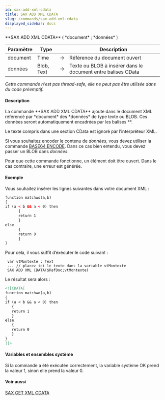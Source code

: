 ```yaml
---
id: sax-add-xml-cdata
title: SAX ADD XML CDATA
slug: /commands/sax-add-xml-cdata
displayed_sidebar: docs
---
```


<!--REF #_command_.SAX ADD XML CDATA.Syntax-->**SAX ADD XML CDATA** ( *document* ; *données* )<!-- END REF-->
<!--REF #_command_.SAX ADD XML CDATA.Params-->
| Paramètre | Type |  | Description |
| --- | --- | --- | --- |
| document | Time | &#8594;  | Référence du document ouvert |
| données | Blob, Text | &#8594;  | Texte ou BLOB à insérer dans le document entre balises CData |

<!-- END REF-->

*Cette commande n'est pas thread-safe, elle ne peut pas être utilisée dans du code préemptif.*


#### Description 

<!--REF #_command_.SAX ADD XML CDATA.Summary-->La commande **SAX ADD XML CDATA** ajoute dans le document XML référencé par *document* des *données* de type texte ou BLOB.<!-- END REF--> Ces données seront automatiquement encadrées par les balises *<!\[CDATA\[* et *\]\]>*.   
Le texte compris dans une section CData est ignoré par l’interpréteur XML. 

Si vous souhaitez encoder le contenu de *données*, vous devez utiliser la commande [BASE64 ENCODE](base64-encode.md). Dans ce cas bien entendu, vous devez passer un BLOB dans *données*. 

Pour que cette commande fonctionne, un élément doit être ouvert. Dans le cas contraire, une erreur est générée. 

#### Exemple 

Vous souhaitez insérer les lignes suivantes dans votre document XML :

```XML
function matchwo(a,b)
{
if (a < b && a < 0) then
      {
      return 1
      }
else
      {
      return 0
      }
}
```

Pour cela, il vous suffit d’exécuter le code suivant :

```4d
 var vtMontexte : Text
 ... // placez ici le texte dans la variable vtMontexte
 SAX ADD XML CDATA($RefDoc;vtMontexte)
```

Le résultat sera alors :

```XML
<![CDATA[
function matchwo(a,b)
{
if (a < b && a < 0) then
   {
   return 1
   }
else
   {
   return 0
   }
}
]]>
```

#### Variables et ensembles système 

Si la commande a été exécutée correctement, la variable système OK prend la valeur 1, sinon elle prend la valeur 0.

#### Voir aussi 

[SAX GET XML CDATA](sax-get-xml-cdata.md)  